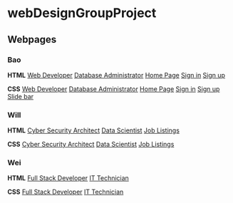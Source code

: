 # webDesignGroupProject

## Webpages
### Bao
<b>HTML</b>
[Web Developer](HTML%20Pages/WebDev.html)
[Database Administrator](HTML%20Pages/AdminData.html)
[Home Page](HTML%20Pages/Index.html)
[Sign in](HTML%20Feature/SignIn.html)
[Sign up](HTML%20Feature/SignUp.html)

<b>CSS</b>
[Web Developer](CSS/styleWeb.css)
[Database Administrator](CSS/styleAdmin.css)
[Home Page](CSS/Index.css)
[Sign in](CSS/signIn.css)
[Sign up](CSS/SignUp.css)
[Slide bar](CSS/Slidebar.css)

### Will
<b>HTML</b>
[Cyber Security Architect](HTML%20Pages/securityArchitect.html)
[Data Scientist](HTML%20Pages/dataScientist.html)
[Job Listings](HTML%20Pages/jobs.html)

<b>CSS</b>
[Cyber Security Architect](CSS/SecurityArchitect.css)
[Data Scientist](CSS/DataScientist.css)
[Job Listings](CSS/jobs.css)

### Wei
<b>HTML</b>
[Full Stack Developer](HTML%20Pages/FullStackDeveloper.html)
[IT Technician](HTML%20Pages/ItTechnician.html)

<b>CSS</b>
[Full Stack Developer](CSS/Full.css)
[IT Technician](CSS/It.css)

